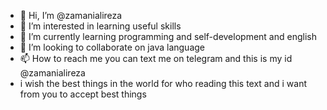 - 👋 Hi, I’m @zamanialireza
- 👀 I’m interested in learning useful skills
- 🌱 I’m currently learning programming and self-development and english
- 💞️ I’m looking to collaborate on java language
- 📫 How to reach me you can text me on telegram and this is my id @zamanialireza
- i wish the best things in the world for who reading this text and i want from you to accept best things

